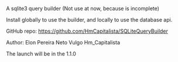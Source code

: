 A sqlite3 query builder
(Not use at now, because is incomplete)

Install globally to use the builder, and locally to use the database api.

GitHub repo: https://github.com/HmCapitalista/SQLiteQueryBuilder

Author: Elon Pereira Neto  Vulgo Hm_Capitalista

The launch will be in the 1.1.0
